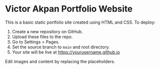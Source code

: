 
# Victor Akpan Portfolio Website

This is a basic static portfolio site created using HTML and CSS. To deploy:

1. Create a new repository on GitHub.
2. Upload these files to the repo.
3. Go to Settings > Pages.
4. Set the source branch to `main` and root directory.
5. Your site will be live at https://yourusername.github.io

Edit images and content by replacing the placeholders.
